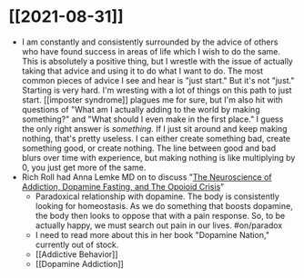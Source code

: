 # [[2021-08-31]]

- I am constantly and consistently surrounded by the advice of others who have found success in areas of life which I wish to do the same. This is absolutely a positive thing, but I wrestle with the issue of actually taking that advice and using it to do what I want to do. The most common pieces of advice I see and hear is "just start." But it's not "just." Starting is very hard. I'm wresting with a lot of things on this path to just start. [[imposter syndrome]] plagues me for sure, but I'm also hit with questions of "What am I actually adding to the world by making something?" and "What should I even make in the first place." I guess the only right answer is *something.* If I just sit around and keep making nothing, that's pretty useless. I can either create something bad, create something good, or create nothing. The line between good and bad blurs over time with experience, but making nothing is like multiplying by 0, you just get more of the same. 
- Rich Roll had Anna Lemke MD on to discuss "[The Neuroscience of Addiction, Dopamine Fasting, and The Opoioid Crisis](https://pca.st/episode/80530318-2a90-402f-9d80-f5ebf85c117c)"
	- Paradoxical relationship with dopamine. The body is consistently looking for homeostasis. As we do something that boosts dopamine, the body then looks to oppose that with a pain response. So, to be actually happy, we must search out pain in our lives. #on/paradox 
	- I need to read more about this in her book "Dopamine Nation," currently out of stock.
	- [[Addictive Behavior]]
	- [[Dopamine Addiction]]
